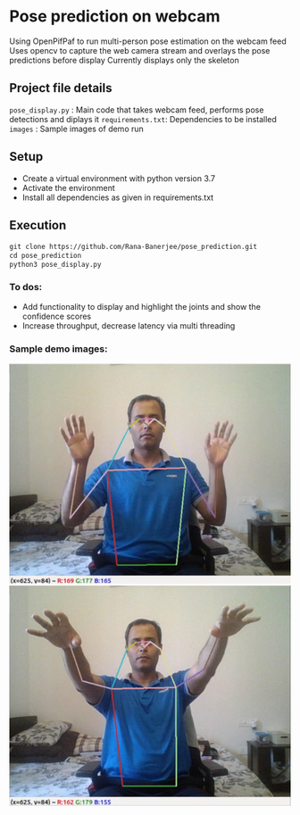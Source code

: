 # Pose prediction on webcam
Using OpenPifPaf to run multi-person pose estimation on the webcam feed
Uses opencv to capture the web camera stream and overlays the pose predictions before display
Currently displays only the skeleton

## Project file details
`pose_display.py` : Main code that takes webcam feed, performs pose detections and diplays it
`requirements.txt`: Dependencies to be installed
`images` : Sample images of demo run

## Setup
- Create a virtual environment with python version 3.7
- Activate the environment
- Install all dependencies as given in requirements.txt

## Execution
```
git clone https://github.com/Rana-Banerjee/pose_prediction.git
cd pose_prediction
python3 pose_display.py
```
### To dos:
- Add functionality to display and highlight the joints and show the confidence scores
- Increase throughput, decrease latency via multi threading

### Sample demo images:
![alt text](https://github.com/Rana-Banerjee/pose_prediction/blob/main/images/1.jpg?raw=true)
![alt text](https://github.com/Rana-Banerjee/pose_prediction/blob/main/images/2.jpg?raw=true)
